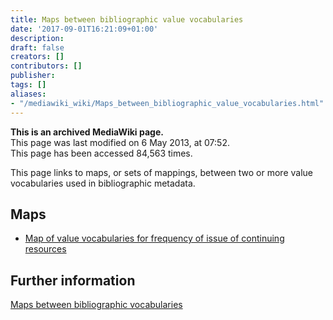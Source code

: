 ```yaml
---
title: Maps between bibliographic value vocabularies
date: '2017-09-01T16:21:09+01:00'
description: 
draft: false
creators: []
contributors: []
publisher: 
tags: []
aliases:
- "/mediawiki_wiki/Maps_between_bibliographic_value_vocabularies.html"
---
```


 **This is an archived MediaWiki page.**  
This page was last modified on 6 May 2013, at 07:52.  
This page has been accessed 84,563 times.

This page links to maps, or sets of mappings, between two or more value vocabularies used in bibliographic metadata.

## Maps 

- [Map of value vocabularies for frequency of issue of continuing resources](/mediawiki_wiki/Map_of_value_vocabularies_for_frequency_of_issue_of_continuing_resources)

## Further information 

[Maps between bibliographic vocabularies](/mediawiki_wiki/Maps_between_bibliographic_vocabularies)

